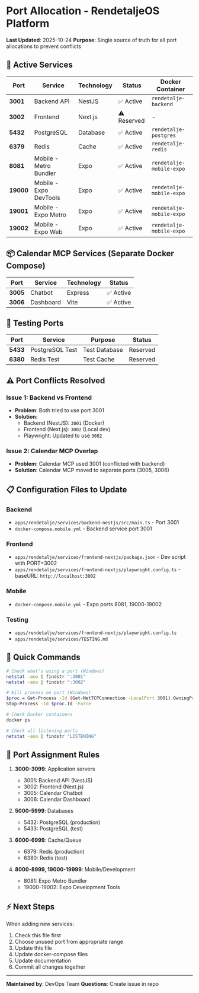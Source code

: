 # Port Allocation - RendetaljeOS Platform

**Last Updated**: 2025-10-24
**Purpose**: Single source of truth for all port allocations to prevent conflicts

## 🎯 Active Services

| Port | Service | Technology | Status | Docker Container |
|------|---------|------------|--------|------------------|
| **3001** | Backend API | NestJS | ✅ Active | `rendetalje-backend` |
| **3002** | Frontend | Next.js | ⚠️ Reserved | - |
| **5432** | PostgreSQL | Database | ✅ Active | `rendetalje-postgres` |
| **6379** | Redis | Cache | ✅ Active | `rendetalje-redis` |
| **8081** | Mobile - Metro Bundler | Expo | ✅ Active | `rendetalje-mobile-expo` |
| **19000** | Mobile - Expo DevTools | Expo | ✅ Active | `rendetalje-mobile-expo` |
| **19001** | Mobile - Expo Metro | Expo | ✅ Active | `rendetalje-mobile-expo` |
| **19002** | Mobile - Expo Web | Expo | ✅ Active | `rendetalje-mobile-expo` |

## 📦 Calendar MCP Services (Separate Docker Compose)

| Port | Service | Technology | Status |
|------|---------|------------|--------|
| **3005** | Chatbot | Express | ✅ Active |
| **3006** | Dashboard | Vite | ✅ Active |

## 🧪 Testing Ports

| Port | Service | Purpose | Status |
|------|---------|---------|--------|
| **5433** | PostgreSQL Test | Test Database | Reserved |
| **6380** | Redis Test | Test Cache | Reserved |

## ⚠️ Port Conflicts Resolved

### Issue 1: Backend vs Frontend

- **Problem**: Both tried to use port 3001
- **Solution**:
  - Backend (NestJS): `3001` (Docker)
  - Frontend (Next.js): `3002` (Local dev)
  - Playwright: Updated to use `3002`

### Issue 2: Calendar MCP Overlap

- **Problem**: Calendar MCP used 3001 (conflicted with backend)
- **Solution**: Calendar MCP moved to separate ports (3005, 3006)

## 📋 Configuration Files to Update

### Backend

- `apps/rendetalje/services/backend-nestjs/src/main.ts` - Port 3001
- `docker-compose.mobile.yml` - Backend service port 3001

### Frontend

- `apps/rendetalje/services/frontend-nextjs/package.json` - Dev script with PORT=3002
- `apps/rendetalje/services/frontend-nextjs/playwright.config.ts` - baseURL: `http://localhost:3002`

### Mobile

- `docker-compose.mobile.yml` - Expo ports 8081, 19000-19002

### Testing

- `apps/rendetalje/services/frontend-nextjs/playwright.config.ts`
- `apps/rendetalje/services/TESTING.md`

## 🔧 Quick Commands

```bash
# Check what's using a port (Windows)
netstat -ano | findstr ":3001"
netstat -ano | findstr ":3002"

# Kill process on port (Windows)
$proc = Get-Process -Id (Get-NetTCPConnection -LocalPort 3001).OwningProcess
Stop-Process -Id $proc.Id -Force

# Check Docker containers
docker ps

# Check all listening ports
netstat -ano | findstr "LISTENING"
```

## 🎯 Port Assignment Rules

1. **3000-3099**: Application servers
   - 3001: Backend API (NestJS)
   - 3002: Frontend (Next.js)
   - 3005: Calendar Chatbot
   - 3006: Calendar Dashboard

2. **5000-5999**: Databases
   - 5432: PostgreSQL (production)
   - 5433: PostgreSQL (test)

3. **6000-6999**: Cache/Queue
   - 6379: Redis (production)
   - 6380: Redis (test)

4. **8000-8999, 19000-19999**: Mobile/Development
   - 8081: Expo Metro Bundler
   - 19000-19002: Expo Development Tools

## ⚡ Next Steps

When adding new services:

1. Check this file first
2. Choose unused port from appropriate range
3. Update this file
4. Update docker-compose files
5. Update documentation
6. Commit all changes together

---
**Maintained by**: DevOps Team
**Questions**: Create issue in repo
